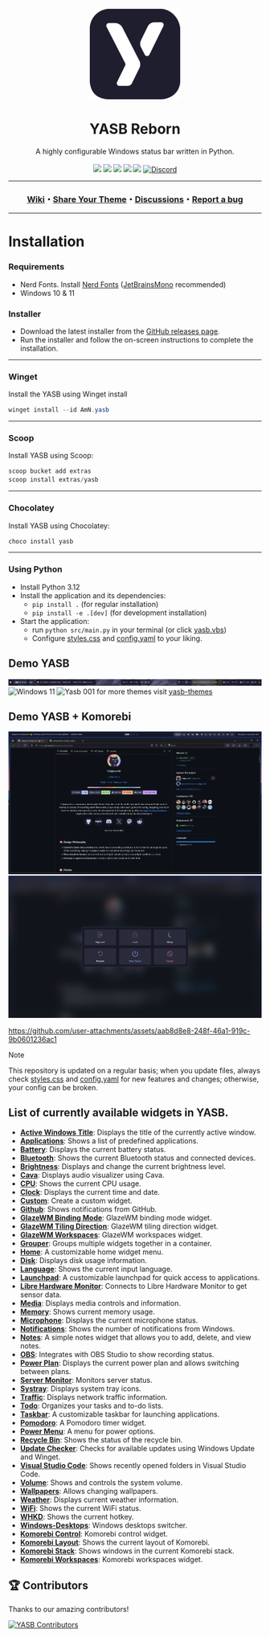<p align="center"><img src="https://raw.githubusercontent.com/amnweb/yasb/main/src/assets/images/app_icon.png" width="180"></p>
<h1 align="center">YASB Reborn</h1>
<p align="center">
  A highly configurable Windows status bar written in Python.
  <br><br>
  <a href="https://opensource.org/licenses/MIT"><img src="https://img.shields.io/badge/License-MIT-yellow.svg"></a>
  <a href="https://github.com/amnweb/yasb"><img src="https://img.shields.io/github/languages/top/amnweb/yasb"></a>
  <a href="https://github.com/amnweb/yasb/issues"><img src="https://img.shields.io/github/issues/amnweb/yasb?label=Issues"></a>
  <a href="https://github.com/amnweb/yasb/releases"><img src="https://img.shields.io/github/downloads/amnweb/yasb/total?label=Total%20Downloads"></a>
  <a href="https://github.com/amnweb/yasb/releases/latest"><img src="https://img.shields.io/github/v/release/amnweb/yasb?label=Latest%20Release"></a>
  <a href="https://discord.gg/qkeunvBFgX" title="Discord"><img alt="Discord" src="https://img.shields.io/discord/1353495377768218654?label=Discord&cacheSeconds=600"></a>
</p>

***

<h3 align="center">
<a href="https://github.com/amnweb/yasb/wiki">Wiki</a>・<a href="https://github.com/amnweb/yasb-themes">Share Your Theme</a>・<a href="https://github.com/amnweb/yasb/discussions">Discussions</a>・<a href="https://github.com/amnweb/yasb/issues">Report a bug</a>
</h3>

***

# Installation

### Requirements
- Nerd Fonts. Install [Nerd Fonts](https://www.nerdfonts.com/font-downloads) ([JetBrainsMono](https://github.com/ryanoasis/nerd-fonts/releases/latest/download/JetBrainsMono.zip) recommended)
- Windows 10 & 11

### Installer
- Download the latest installer from the [GitHub releases page](https://github.com/amnweb/yasb/releases/latest).
- Run the installer and follow the on-screen instructions to complete the installation.

***

### Winget
Install the YASB using Winget install
```powershell
winget install --id AmN.yasb
```

***

### Scoop
Install YASB using Scoop:
```powershell
scoop bucket add extras
scoop install extras/yasb
```

***

### Chocolatey
Install YASB using Chocolatey:
```powershell
choco install yasb
```

***

### Using Python
- Install Python 3.12
- Install the application and its dependencies:
  - `pip install .` (for regular installation)
  - `pip install -e .[dev]` (for development installation)
- Start the application:
  - run `python src/main.py` in your terminal (or click [yasb.vbs](src/yasb.vbs))
  - Configure [styles.css](src/styles.css) and [config.yaml](src/config.yaml) to your liking.


## Demo YASB
![Reborn](demo/demo3.png)
![Windows 11](https://raw.githubusercontent.com/amnweb/yasb-themes/refs/heads/main/themes/7d3895d4-454b-40db-a2f9-44a238d5793b/image.png)
![Yasb 001](https://raw.githubusercontent.com/amnweb/yasb-themes/refs/heads/main/themes/61e6a045-e090-4f33-a41b-6938702eb446/image.png)
for more themes visit [yasb-themes](https://github.com/amnweb/yasb-themes)
## Demo YASB + Komorebi
![Theme Catppuccin Mocha](demo/demo.png)
![Theme Catppuccin Mocha](demo/demo2.png)

https://github.com/user-attachments/assets/aab8d8e8-248f-46a1-919c-9b0601236ac1



> [!NOTE]  
> This repository is updated on a regular basis; when you update files, always check [styles.css](src/styles.css) and [config.yaml](src/config.yaml) for new features and changes; otherwise, your config can be broken.


## List of currently available widgets in YASB.

- **[Active Windows Title](https://github.com/amnweb/yasb/wiki/(Widget)-Active-Windows-Title)**: Displays the title of the currently active window.
- **[Applications](https://github.com/amnweb/yasb/wiki/(Widget)-Applications)**: Shows a list of predefined applications.
- **[Battery](https://github.com/amnweb/yasb/wiki/(Widget)-Battery)**: Displays the current battery status.
- **[Bluetooth](https://github.com/amnweb/yasb/wiki/(Widget)-Bluetooth)**: Shows the current Bluetooth status and connected devices.
- **[Brightness](https://github.com/amnweb/yasb/wiki/(Widget)-Brightness)**: Displays and change the current brightness level.
- **[Cava](https://github.com/amnweb/yasb/wiki/(Widget)-Cava)**: Displays audio visualizer using Cava.
- **[CPU](https://github.com/amnweb/yasb/wiki/(Widget)-CPU)**: Shows the current CPU usage.
- **[Clock](https://github.com/amnweb/yasb/wiki/(Widget)-Clock)**: Displays the current time and date.
- **[Custom](https://github.com/amnweb/yasb/wiki/(Widget)-Custom)**: Create a custom widget.
- **[Github](https://github.com/amnweb/yasb/wiki/(Widget)-Github)**: Shows notifications from GitHub.
- **[GlazeWM Binding Mode](https://github.com/amnweb/yasb/wiki/(Widget)-GlazeWM-Binding-Mode)**: GlazeWM binding mode widget.
- **[GlazeWM Tiling Direction](https://github.com/amnweb/yasb/wiki/(Widget)-GlazeWM-Tiling-Direction)**: GlazeWM tiling direction widget.
- **[GlazeWM Workspaces](https://github.com/amnweb/yasb/wiki/(Widget)-GlazeWM-Workspaces)**: GlazeWM workspaces widget.
- **[Grouper](https://github.com/amnweb/yasb/wiki/(Widget)-Grouper)**: Groups multiple widgets together in a container.
- **[Home](https://github.com/amnweb/yasb/wiki/(Widget)-Home)**: A customizable home widget menu.
- **[Disk](https://github.com/amnweb/yasb/wiki/(Widget)-Disk)**: Displays disk usage information.
- **[Language](https://github.com/amnweb/yasb/wiki/(Widget)-Language)**: Shows the current input language.
- **[Launchpad](https://github.com/amnweb/yasb/wiki/(Widget)-Launchpad)**: A customizable launchpad for quick access to applications.
- **[Libre Hardware Monitor](https://github.com/amnweb/yasb/wiki/(Widget)-Libre-HW-Monitor)**: Connects to Libre Hardware Monitor to get sensor data.
- **[Media](https://github.com/amnweb/yasb/wiki/(Widget)-Media)**: Displays media controls and information.
- **[Memory](https://github.com/amnweb/yasb/wiki/(Widget)-Memory)**: Shows current memory usage.
- **[Microphone](https://github.com/amnweb/yasb/wiki/(Widget)-Microphone)**: Displays the current microphone status.
- **[Notifications](https://github.com/amnweb/yasb/wiki/(Widget)-Notifications)**: Shows the number of notifications from Windows.
- **[Notes](https://github.com/amnweb/yasb/wiki/(Widget)-Notes)**: A simple notes widget that allows you to add, delete, and view notes.
- **[OBS](https://github.com/amnweb/yasb/wiki/(Widget)-Obs)**: Integrates with OBS Studio to show recording status.
- **[Power Plan](https://github.com/amnweb/yasb/wiki/(Widget)-Power-Plan)**: Displays the current power plan and allows switching between plans.
- **[Server Monitor](https://github.com/amnweb/yasb/wiki/(Widget)-Server-Monitor)**: Monitors server status.
- **[Systray](https://github.com/amnweb/yasb/wiki/(Widget)-Systray)**: Displays system tray icons.
- **[Traffic](https://github.com/amnweb/yasb/wiki/(Widget)-Traffic)**: Displays network traffic information.
- **[Todo](https://github.com/amnweb/yasb/wiki/(Widget)-Todo)**: Organizes your tasks and to-do lists.
- **[Taskbar](https://github.com/amnweb/yasb/wiki/(Widget)-Taskbar)**: A customizable taskbar for launching applications.
- **[Pomodoro](https://github.com/amnweb/yasb/wiki/(Widget)-Pomodoro)**: A Pomodoro timer widget.
- **[Power Menu](https://github.com/amnweb/yasb/wiki/(Widget)-Power-Menu)**: A menu for power options.
- **[Recycle Bin](https://github.com/amnweb/yasb/wiki/(Widget)-Recycle-Bin)**: Shows the status of the recycle bin. 
- **[Update Checker](https://github.com/amnweb/yasb/wiki/(Widget)-Update-Check)**: Checks for available updates using Windows Update and Winget.
- **[Visual Studio Code](https://github.com/amnweb/yasb/wiki/(Widget)-VSCode)**: Shows recently opened folders in Visual Studio Code.
- **[Volume](https://github.com/amnweb/yasb/wiki/(Widget)-Volume)**: Shows and controls the system volume.
- **[Wallpapers](https://github.com/amnweb/yasb/wiki/(Widget)-Wallpapers)**: Allows changing wallpapers.
- **[Weather](https://github.com/amnweb/yasb/wiki/(Widget)-Weather)**: Displays current weather information.
- **[WiFi](https://github.com/amnweb/yasb/wiki/(Widget)-WiFi)**: Shows the current WiFi status.
- **[WHKD](https://github.com/amnweb/yasb/wiki/(Widget)-Whkd)**: Shows the current hotkey.
- **[Windows-Desktops](https://github.com/amnweb/yasb/wiki/(Widget)-Windows-Desktops)**: Windows desktops switcher.
- **[Komorebi Control](https://github.com/amnweb/yasb/wiki/(Widget)-Komorebi-Control)**: Komorebi control widget.
- **[Komorebi Layout](https://github.com/amnweb/yasb/wiki/(Widget)-Komorebi-Layout)**: Shows the current layout of Komorebi.
- **[Komorebi Stack](https://github.com/amnweb/yasb/wiki/(Widget)-Komorebi-Stack)**: Shows windows in the current Komorebi stack.
- **[Komorebi Workspaces](https://github.com/amnweb/yasb/wiki/(Widget)-Komorebi-Workspaces)**: Komorebi workspaces widget.


## 🏆 Contributors
Thanks to our amazing contributors!

[![YASB Contributors](https://contrib.rocks/image?repo=amnweb/yasb)](https://github.com/amnweb/yasb/graphs/contributors)
